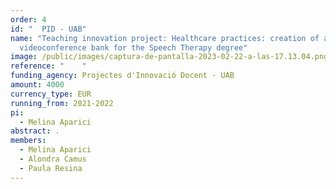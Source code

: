 ```yaml
---
order: 4
id: "  PID - UAB"
name: "Teaching innovation project: Healthcare practices: creation of an online
  videoconference bank for the Speech Therapy degree"
image: /public/images/captura-de-pantalla-2023-02-22-a-las-17.13.04.png
reference: "    "
funding_agency: Projectes d'Innovació Docent - UAB
amount: 4000
currency_type: EUR
running_from: 2021-2022
pi:
  - Melina Aparici
abstract: .
members:
  - Melina Aparici
  - Alondra Camus
  - Paula Resina
---
```

